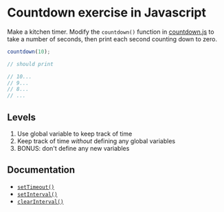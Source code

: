 # Countdown exercise in Javascript

Make a kitchen timer.  Modify the `countdown()` function in [countdown.js](countdown.js) to take a number of seconds, then print each second counting down to zero.

```javascript
countdown(10);

// should print

// 10...
// 9...
// 8...
// ...
```

## Levels

1. Use global variable to keep track of time
1. Keep track of time *without* defining any global variables
1. BONUS: don't define any new variables

## Documentation

* [`setTimeout()`]( https://developer.mozilla.org/en-US/docs/DOM/window.setTimeout)
* [`setInterval()`](https://developer.mozilla.org/en-US/docs/DOM/window.setInterval)
* [`clearInterval()`](https://developer.mozilla.org/en-US/docs/Web/API/window.clearInterval)
